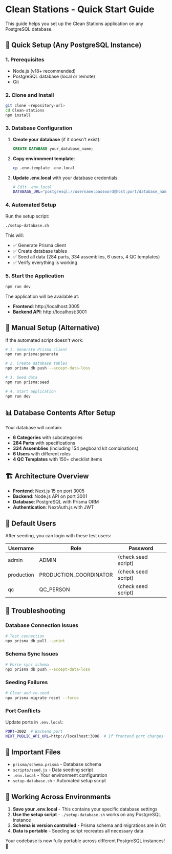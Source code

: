 # Clean Stations - Quick Start Guide

This guide helps you set up the Clean Stations application on any PostgreSQL database.

## 🚀 Quick Setup (Any PostgreSQL Instance)

### 1. Prerequisites

- Node.js (v18+ recommended)
- PostgreSQL database (local or remote)
- Git

### 2. Clone and Install

```bash
git clone <repository-url>
cd Clean-stations
npm install
```

### 3. Database Configuration

1. **Create your database** (if it doesn't exist):
   ```sql
   CREATE DATABASE your_database_name;
   ```

2. **Copy environment template**:
   ```bash
   cp .env.template .env.local
   ```

3. **Update .env.local** with your database credentials:
   ```bash
   # Edit .env.local
   DATABASE_URL="postgresql://username:password@host:port/database_name?schema=public"
   ```

### 4. Automated Setup

Run the setup script:
```bash
./setup-database.sh
```

This will:
- ✅ Generate Prisma client
- ✅ Create database tables
- ✅ Seed all data (284 parts, 334 assemblies, 6 users, 4 QC templates)
- ✅ Verify everything is working

### 5. Start the Application

```bash
npm run dev
```

The application will be available at:
- **Frontend**: http://localhost:3005
- **Backend API**: http://localhost:3001

## 🔧 Manual Setup (Alternative)

If the automated script doesn't work:

```bash
# 1. Generate Prisma client
npm run prisma:generate

# 2. Create database tables
npx prisma db push --accept-data-loss

# 3. Seed data
npm run prisma:seed

# 4. Start application
npm run dev
```

## 📊 Database Contents After Setup

Your database will contain:
- **6 Categories** with subcategories
- **284 Parts** with specifications
- **334 Assemblies** (including 154 pegboard kit combinations)
- **6 Users** with different roles
- **4 QC Templates** with 150+ checklist items

## 🏗️ Architecture Overview

- **Frontend**: Next.js 15 on port 3005
- **Backend**: Node.js API on port 3001  
- **Database**: PostgreSQL with Prisma ORM
- **Authentication**: NextAuth.js with JWT

## 🔑 Default Users

After seeding, you can login with these test users:

| Username | Role | Password |
|----------|------|----------|
| admin | ADMIN | (check seed script) |
| production | PRODUCTION_COORDINATOR | (check seed script) |
| qc | QC_PERSON | (check seed script) |

## 🐛 Troubleshooting

### Database Connection Issues
```bash
# Test connection
npx prisma db pull --print
```

### Schema Sync Issues
```bash
# Force sync schema
npx prisma db push --accept-data-loss
```

### Seeding Failures
```bash
# Clear and re-seed
npx prisma migrate reset --force
```

### Port Conflicts
Update ports in `.env.local`:
```bash
PORT=3002  # Backend port
NEXT_PUBLIC_API_URL=http://localhost:3006  # If frontend port changes
```

## 📁 Important Files

- `prisma/schema.prisma` - Database schema
- `scripts/seed.js` - Data seeding script
- `.env.local` - Your environment configuration
- `setup-database.sh` - Automated setup script

## 🔄 Working Across Environments

1. **Save your .env.local** - This contains your specific database settings
2. **Use the setup script** - `./setup-database.sh` works on any PostgreSQL instance
3. **Schema is version controlled** - Prisma schema and migrations are in Git
4. **Data is portable** - Seeding script recreates all necessary data

Your codebase is now fully portable across different PostgreSQL instances! 🎉